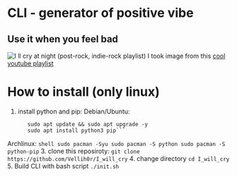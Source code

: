 # CLI - generator of positive vibe
## Use it when you feel bad

![I ll cry at night (post-rock, indie-rock playlist)](https://github.com/user-attachments/assets/c8084121-7018-4e78-8184-48274172150a)
I took image from this [cool youtube playlist](https://www.youtube.com/watch?v=36C2zYyJ8E0)

# How to install (only linux)

1. install python and pip:
Debian/Ubuntu:
   ```shell
      sudo apt update && sudo apt upgrade -y
      sudo apt install python3 pip```
Archlinux:
      ```shell
         sudo pacman -Syu
         sudo pacman -S python
         sudo pacman -S python-pip``` 
3. clone this reposiroty:
    `git clone https://github.com/Vellih0r/I_will_cry`
4. change directory
    `cd I_will_cry`
5. Build CLI with bash script
       `./init.sh`
